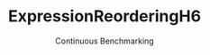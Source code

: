 ---
layout: docu
title: ExpressionReorderingH6
subtitle: Continuous Benchmarking
selected: Expression_Reordering
expanded: Benchmarking
benchmark: /individual_results/ExpressionReorderingH6.html
---